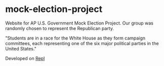 # mock-election-project
Website for AP U.S. Government Mock Election Project. Our group was randomly chosen to represent the Republican party. 

"Students are in a race for the White House as they form campaign committees, each representing one of the six major political parties in the United States."

Developed on [Repl](https://lenafor2024president.uni-mairata.repl.co/)
